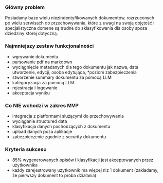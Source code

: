 ### Główny problem
Posiadamy baze wielu niezindentyfikowanych dokumentów, rozrzuconych po wielu serwisach do przechowywania, które z uwagi na swoją objętość i specjalistyczna domene są trudne do sklasyfikowania dla osoby spoza dziedziny której dotyczną.

### Najmniejszy zestaw funkcjonalności
- wgrywanie dokumentu
- parsowanie pdf na markdown
- wyciągnięcie metadanych dla tego dokumentu jak nazwa, data utworzenie, edycji, osoba edytująca, *poziom zabezpieczenia
- stworzenie summary dokumentu za pomocą LLM
- kategoryzacja za pomocą LLM
- rejestracja i logowanie
- akceptacja wyniku

### Co NIE wchodzi w zakres MVP
- integracja z platformami służącymi do przechowywania
- wyciąganie structured data
- klasyfikacja danych pochodzących z dokumentu
- upload danych poza aplikacje
- zabezpieczenie zgodnie z security dokumentu

### Kryteria sukcesu
- 85% wygenerowanych opisów i klasyfikacji jest akceptowanych przez użytkownika
- każdy zarejestrowany uzytkownik ma więcej niz 1 dokument (zakladamy, że pierwszy dokument to próba działania)